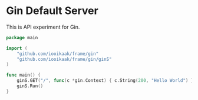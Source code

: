 # Gin Default Server

This is API experiment for Gin.

```go
package main

import (
	"github.com/iooikaak/frame/gin"
	"github.com/iooikaak/frame/gin/ginS"
)

func main() {
	ginS.GET("/", func(c *gin.Context) { c.String(200, "Hello World") })
	ginS.Run()
}
```
